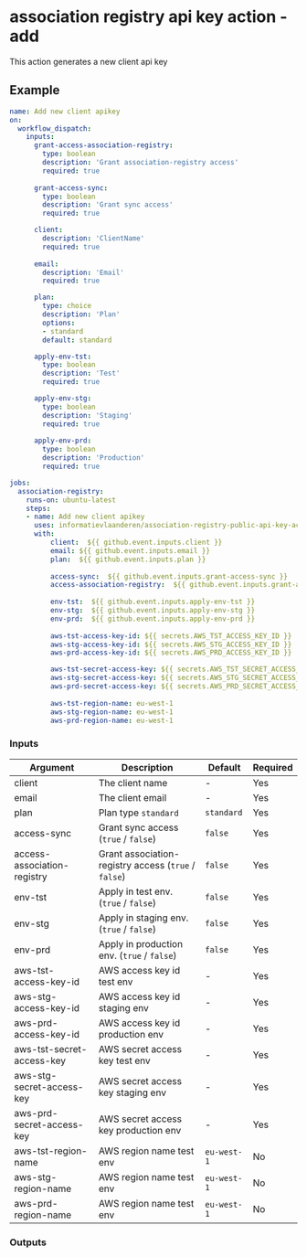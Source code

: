 # association registry api key action - add

This action generates a new client api key 

## Example
```yaml
name: Add new client apikey
on:
  workflow_dispatch:
    inputs:
      grant-access-association-registry:
        type: boolean
        description: 'Grant association-registry access'
        required: true 
         
      grant-access-sync:
        type: boolean
        description: 'Grant sync access'
        required: true

      client:
        description: 'ClientName'     
        required: true
        
      email:
        description: 'Email'     
        required: true

      plan:
        type: choice
        description: 'Plan'
        options:
        - standard
        default: standard

      apply-env-tst:
        type: boolean
        description: 'Test'
        required: true

      apply-env-stg:
        type: boolean
        description: 'Staging'
        required: true
        
      apply-env-prd:
        type: boolean
        description: 'Production'
        required: true

jobs:
  association-registry:
    runs-on: ubuntu-latest
    steps:
    - name: Add new client apikey
      uses: informatievlaanderen/association-registry-public-api-key-action/action-add@main
      with:
          client:  ${{ github.event.inputs.client }}
          email: ${{ github.event.inputs.email }}
          plan:  ${{ github.event.inputs.plan }}
          
          access-sync:  ${{ github.event.inputs.grant-access-sync }}
          access-association-registry:  ${{ github.event.inputs.grant-access-association-registry }}
          
          env-tst:  ${{ github.event.inputs.apply-env-tst }}
          env-stg:  ${{ github.event.inputs.apply-env-stg }}
          env-prd:  ${{ github.event.inputs.apply-env-prd }}
          
          aws-tst-access-key-id: ${{ secrets.AWS_TST_ACCESS_KEY_ID }}
          aws-stg-access-key-id: ${{ secrets.AWS_STG_ACCESS_KEY_ID }}
          aws-prd-access-key-id: ${{ secrets.AWS_PRD_ACCESS_KEY_ID }}

          aws-tst-secret-access-key: ${{ secrets.AWS_TST_SECRET_ACCESS_KEY }}
          aws-stg-secret-access-key: ${{ secrets.AWS_STG_SECRET_ACCESS_KEY }}
          aws-prd-secret-access-key: ${{ secrets.AWS_PRD_SECRET_ACCESS_KEY }}
          
          aws-tst-region-name: eu-west-1
          aws-stg-region-name: eu-west-1
          aws-prd-region-name: eu-west-1
```

### Inputs

|Argument| Description | Default | Required |
|--------|-------------|---------|----------|
| client | The client name | - | Yes |
| email | The client email | - | Yes |
| plan | Plan type `standard` | `standard` | Yes |
| access-sync | Grant sync access (`true` / `false`) | `false` | Yes |
| access-association-registry | Grant association-registry access (`true` / `false`) | `false` | Yes |
| env-tst | Apply in test env. (`true` / `false`) | `false` | Yes |
| env-stg | Apply in staging env. (`true` / `false`) | `false` | Yes |
| env-prd | Apply in production env. (`true` / `false`) | `false` | Yes |
| aws-tst-access-key-id | AWS access key id test env | - | Yes  |
| aws-stg-access-key-id | AWS access key id staging env | - | Yes  |
| aws-prd-access-key-id | AWS access key id production env | - | Yes  |
| aws-tst-secret-access-key | AWS secret access key test env | - | Yes  |
| aws-stg-secret-access-key | AWS secret access key staging env | - | Yes  |
| aws-prd-secret-access-key | AWS secret access key production env | - | Yes  |
| aws-tst-region-name | AWS region name test env | `eu-west-1` | No |
| aws-stg-region-name | AWS region name test env | `eu-west-1` | No |
| aws-prd-region-name | AWS region name test env | `eu-west-1` | No |

### Outputs

